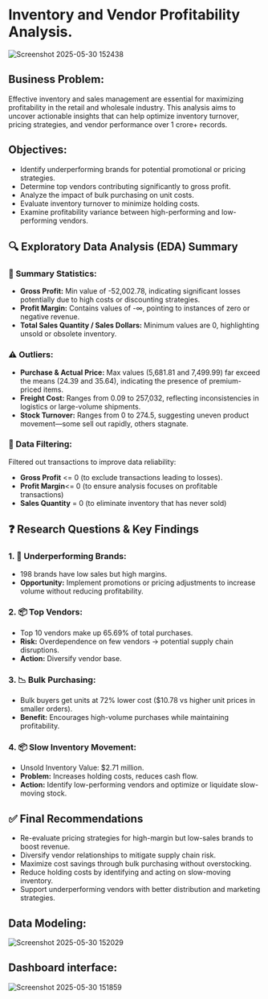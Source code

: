 # Inventory and Vendor Profitability Analysis.
![Screenshot 2025-05-30 152438](https://github.com/user-attachments/assets/bcfd6b50-f18b-4ea7-8105-ea8419dfe08e)


## Business Problem:
Effective inventory and sales management are essential for maximizing profitability in the retail and wholesale industry. This analysis aims to uncover actionable insights that can help optimize inventory turnover, pricing strategies, and vendor performance over 1 crore+ records.


## Objectives:
- Identify underperforming brands for potential promotional or pricing strategies.
- Determine top vendors contributing significantly to gross profit.
- Analyze the impact of bulk purchasing on unit costs.
- Evaluate inventory turnover to minimize holding costs.
- Examine profitability variance between high-performing and low-performing vendors.


## 🔍 Exploratory Data Analysis (EDA) Summary
### 📌 Summary Statistics:
- **Gross Profit:** Min value of -52,002.78, indicating significant losses potentially due to high costs or discounting strategies.
- **Profit Margin:** Contains values of -∞, pointing to instances of zero or negative revenue.
- **Total Sales Quantity / Sales Dollars:** Minimum values are 0, highlighting unsold or obsolete inventory.

### ⚠️ Outliers:
- **Purchase & Actual Price:** Max values (5,681.81 and 7,499.99) far exceed the means (24.39 and 35.64), indicating the presence of premium-priced items.
- **Freight Cost:** Ranges from 0.09 to 257,032, reflecting inconsistencies in logistics or large-volume shipments.
- **Stock Turnover:** Ranges from 0 to 274.5, suggesting uneven product movement—some sell out rapidly, others stagnate.


### 🧹 Data Filtering:
Filtered out transactions to improve data reliability:
- **Gross Profit** <= 0 (to exclude transactions leading to losses).
- **Profit Margin**<= 0 (to ensure analysis focuses on profitable transactions)
- **Sales Quantity** = 0 (to eliminate inventory that has never sold)




## ❓ Research Questions & Key Findings
### 1. 🚩 Underperforming Brands:
- 198 brands have low sales but high margins.
- **Opportunity:** Implement promotions or pricing adjustments to increase volume without reducing profitability.

### 2. 📦 Top Vendors:
- Top 10 vendors make up 65.69% of total purchases.
- **Risk:** Overdependence on few vendors → potential supply chain disruptions.
- **Action:** Diversify vendor base.

### 3. 📉 Bulk Purchasing:
- Bulk buyers get units at 72% lower cost ($10.78 vs higher unit prices in smaller orders).
- **Benefit:** Encourages high-volume purchases while maintaining profitability.

### 4. 📦 Slow Inventory Movement:
- Unsold Inventory Value: $2.71 million.
- **Problem:** Increases holding costs, reduces cash flow.
- **Action:** Identify low-performing vendors and optimize or liquidate slow-moving stock.



## ✅ Final Recommendations
- Re-evaluate pricing strategies for high-margin but low-sales brands to boost revenue.
- Diversify vendor relationships to mitigate supply chain risk.
- Maximize cost savings through bulk purchasing without overstocking.
- Reduce holding costs by identifying and acting on slow-moving inventory.
- Support underperforming vendors with better distribution and marketing strategies.


## Data Modeling:
![Screenshot 2025-05-30 152029](https://github.com/user-attachments/assets/9e811cc4-7b7a-49a0-be69-2d962be74bbd)


## Dashboard interface:
![Screenshot 2025-05-30 151859](https://github.com/user-attachments/assets/c7b9d9f6-d9a5-4d0e-85a8-211ea25c7908)
